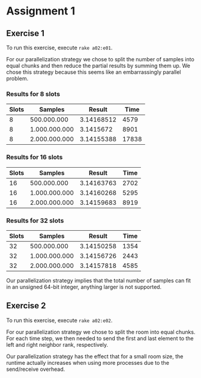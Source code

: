 # Assignment 1

## Exercise 1

To run this exercise, execute `rake a02:e01`.

For our parallelization strategy we chose to split the number of samples into equal chunks and then reduce the partial results by summing them up. We chose this strategy because this seems like an embarrassingly parallel problem.

### Results for 8 slots

| Slots | Samples       | Result     | Time  |
|-------|---------------|------------|-------|
| 8     |   500.000.000 | 3.14168512 | 4579  |
| 8     | 1.000.000.000 | 3.1415672  | 8901  |
| 8     | 2.000.000.000 | 3.14155388 | 17838 |

### Results for 16 slots

| Slots | Samples       | Result     | Time |
|-------|---------------|------------|------|
| 16    |   500.000.000 | 3.14163763 | 2702 |
| 16    | 1.000.000.000 | 3.14160268 | 5295 |
| 16    | 2.000.000.000 | 3.14159683 | 8919 |

### Results for 32 slots

| Slots | Samples       | Result     | Time |
|-------|---------------|------------|------|
| 32    |   500.000.000 | 3.14150258 | 1354 |
| 32    | 1.000.000.000 | 3.14156726 | 2443 |
| 32    | 2.000.000.000 | 3.14157818 | 4585 |

Our parallelization strategy implies that the total number of samples can fit in an unsigned 64-bit integer, anything larger is not supported.

## Exercise 2

To run this exercise, execute `rake a02:e02`.

For our parallelization strategy we chose to split the room into equal chunks. For each time step, we then needed to send the first and last element to the left and right neighbor rank, respectively.

Our parallelization strategy has the effect that for a small room size, the runtime actually increases when using more processes due to the send/receive overhead.
